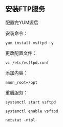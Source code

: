 ## 安装FTP服务

配置完YUM源后

安装命令：

```
yum install vsftpd -y
```

更改配置文件：

```
vi /etc/vsftpd.conf
```

添加内容：

```
anon_root=/opt
```
重启服务：
```
systemctl start vsftpd
```

```
systemctl enable vsftpd
```

```
netstat -ntpl
```

